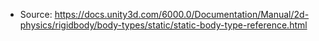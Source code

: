 * Source: https://docs.unity3d.com/6000.0/Documentation/Manual/2d-physics/rigidbody/body-types/static/static-body-type-reference.html


